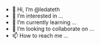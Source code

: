 - 👋 Hi, I’m @ledateth
- 👀 I’m interested in ...
- 🌱 I’m currently learning ...
- 💞️ I’m looking to collaborate on ...
- 📫 How to reach me ...

<!---
ledateth/ledateth is a ✨ special ✨ repository because its `README.md` (this file) appears on your GitHub profile.
You can click the Preview link to take a look at your changes.
--->
